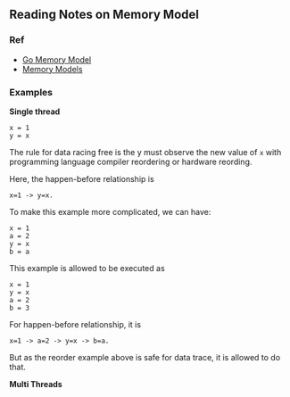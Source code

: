 ## Reading Notes on Memory Model

### Ref

- [Go Memory Model](https://golang.org/ref/mem)
- [Memory Models](https://research.swtch.com/mm)

### Examples

**Single thread**

```
x = 1
y = x
```

The rule for data racing free is the y must observe the new value of `x` with
programming language compiler reordering or hardware reording.

Here, the happen-before relationship is
```
x=1 -> y=x.
```

To make this example more complicated, we can have:

```
x = 1
a = 2
y = x
b = a
```

This example is allowed to be executed as

```
x = 1
y = x
a = 2
b = 3
```

For happen-before relationship, it is

```
x=1 -> a=2 -> y=x -> b=a.
```
But as the reorder example above is safe for data trace, it is allowed to do that.

**Multi Threads**
